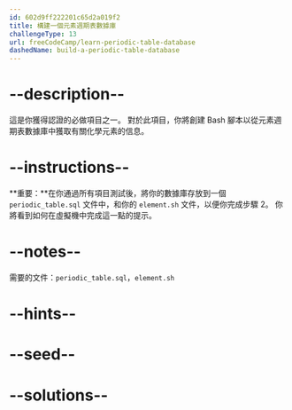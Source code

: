 ```yaml
---
id: 602d9ff222201c65d2a019f2
title: 構建一個元素週期表數據庫
challengeType: 13
url: freeCodeCamp/learn-periodic-table-database
dashedName: build-a-periodic-table-database
---
```


# --description--

這是你獲得認證的必做項目之一。 對於此項目，你將創建 Bash 腳本以從元素週期表數據庫中獲取有關化學元素的信息。

# --instructions--

**重要：**在你通過所有項目測試後，將你的數據庫存放到一個 `periodic_table.sql` 文件中，和你的 `element.sh` 文件，以便你完成步驟 2。 你將看到如何在虛擬機中完成這一點的提示。

# --notes--

需要的文件：`periodic_table.sql`，`element.sh`

# --hints--

# --seed--

# --solutions--
